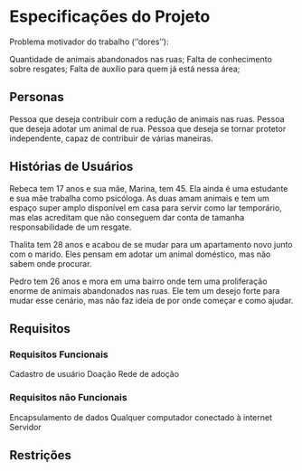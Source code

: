 # Especificações do Projeto

Problema motivador do trabalho (‘’dores’’):

Quantidade de animais abandonados nas ruas;
Falta de conhecimento sobre resgates;
Falta de auxílio para quem já está nessa área;

## Personas

Pessoa que deseja contribuir com a redução de animais nas ruas.
Pessoa que deseja adotar um animal de rua.
Pessoa que deseja se tornar protetor independente, capaz de contribuir de várias maneiras.

## Histórias de Usuários

Rebeca tem 17 anos e sua mãe, Marina, tem 45. Ela ainda é uma estudante e sua mãe trabalha como psicóloga. As duas amam animais e tem um espaço super amplo disponível em casa para servir como lar temporário, mas elas acreditam que não conseguem dar conta de tamanha responsabilidade de um resgate.

Thalita tem 28 anos e acabou de se mudar para um apartamento novo junto com o marido. Eles pensam em adotar um animal doméstico, mas não sabem onde procurar. 

Pedro tem 26 anos e mora em uma bairro onde tem uma proliferação enorme de animais abandonados nas ruas. Ele tem um desejo forte para mudar esse cenário, mas não faz ideia de por onde começar e como ajudar. 

## Requisitos

### Requisitos Funcionais

Cadastro de usuário
Doação
Rede de adoção

### Requisitos não Funcionais

Encapsulamento de dados
Qualquer computador conectado à internet
Servidor

## Restrições
